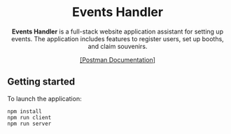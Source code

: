 <div align=center>
<h1 align=center>Events Handler</h1>
<p align=center>
<b>Events Handler</b> is a full-stack website application assistant for setting up events. The application includes features to register users, set up booths, and claim souvenirs.
</p>

<a align=center href=https://documenter.getpostman.com/view/28831400/2s9Xy3tBrT>[Postman Documentation]</a>
</div>

## Getting started
To launch the application:
```
npm install
npm run client
npm run server
```

